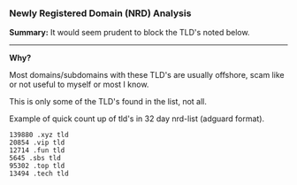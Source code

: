 ### Newly Registered Domain (NRD) Analysis

<B>Summary:</B> It would seem prudent to block the TLD's noted below.

----

<B>Why?</B>

Most domains/subdomains with these TLD's are usually offshore, scam like or not useful to myself or most I know. 

This is only some of the TLD's found in the list, not all.


Example of quick count up of tld's in 32 day nrd-list (adguard format).

```
139880 .xyz tld
20854 .vip tld
12714 .fun tld
5645 .sbs tld
95302 .top tld
13494 .tech tld
```
